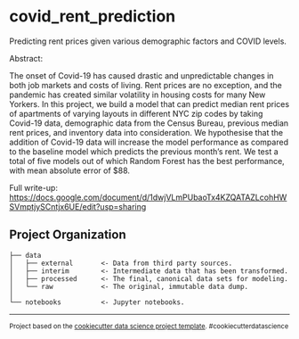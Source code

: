covid_rent_prediction
==============================

Predicting rent prices given various demographic factors and COVID levels.

Abstract:

The onset of Covid-19 has caused drastic and unpredictable changes in both job markets and costs of living. Rent prices are no exception, and the pandemic has created similar volatility in housing costs for many New Yorkers. In this project, we build a model that can predict median rent prices of apartments of varying layouts in different NYC zip codes by taking Covid-19 data, demographic data from the Census Bureau, previous median rent prices, and inventory data into consideration. We hypothesise that the addition of Covid-19 data will increase the model performance as compared to the baseline model which predicts the previous month’s rent. We test a total of five models out of which Random Forest has the best performance, with mean absolute error of $88. 

Full write-up: https://docs.google.com/document/d/1dwjVLmPUbaoTx4KZQATAZLcohHWSVmptjySCntjx6UE/edit?usp=sharing

Project Organization
------------

    ├── data
    │   ├── external       <- Data from third party sources.
    │   ├── interim        <- Intermediate data that has been transformed.
    │   ├── processed      <- The final, canonical data sets for modeling.
    │   └── raw            <- The original, immutable data dump.
    │
    └── notebooks          <- Jupyter notebooks.

--------

<p><small>Project based on the <a target="_blank" href="https://drivendata.github.io/cookiecutter-data-science/">cookiecutter data science project template</a>. #cookiecutterdatascience</small></p>
